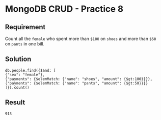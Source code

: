 # MongoDB CRUD - Practice 8

## Requirement

Count all the `female` who spent more than `$100` on `shoes` and more than `$50` on `pants` in one bill.

## Solution

```agg
db.people.find({$and: [ 
{"sex": "female"}, 
{"payments": {$elemMatch: {"name": "shoes", "amount": {$gt:100}}}}, 
{"payments": {$elemMatch: {"name": "pants", "amount": {$gt:50}}}} 
]}).count()

```

## Result

```result
913
```
